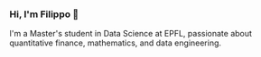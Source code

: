 ### Hi, I'm Filippo 👋
I'm a Master's student in Data Science at EPFL, passionate about quantitative finance, mathematics, and data engineering.

<!---
#### 🔬 Projects
- 🧠 [Facial Expression Recognition](https://github.com/yourusername/facial-recognition): Real-time multi-face detection and emotion classification.
- 📊 [Financial Marketplace Business Plan](https://github.com/yourusername/marketplace-plan): Financial model for a B2B HoReCa platform.
- 🎮 [Trackmania Reinforcement Learning](https://github.com/yourusername/trackmania-rl): A custom RL framework built on Openplanet plugins.
--->

<!---
PipsCods/PipsCods is a ✨ special ✨ repository because its `README.md` (this file) appears on your GitHub profile.
You can click the Preview link to take a look at your changes.
--->
